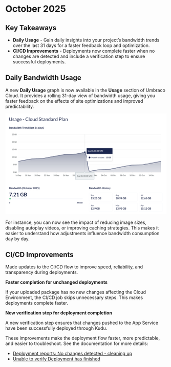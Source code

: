 # October 2025

## Key Takeaways

* **Daily Usage** - Gain daily insights into your project’s bandwidth trends over the last 31 days for a faster feedback loop and optimization.
* **CI/CD Improvements** - Deployments now complete faster when no changes are detected and include a verification step to ensure successful deployments.

## Daily Bandwidth Usage

A new **Daily Usage** graph is now available in the **Usage** section of Umbraco Cloud. It provides a rolling 31-day view of bandwidth usage, giving you faster feedback on the effects of site optimizations and improved predictability.
    
![Rolling Bandwidth Trend of last 31 days](../images/Daily-Usage-Bandwidth-Trend-October-2025.png)

For instance, you can now see the impact of reducing image sizes, disabling autoplay videos, or improving caching strategies. This makes it easier to understand how adjustments influence bandwidth consumption day by day.

## CI/CD Improvements

Made updates to the CI/CD flow to improve speed, reliability, and transparency during deployments.

**Faster completion for unchanged deployments**

If your uploaded package has no new changes affecting the Cloud Environment, the CI/CD job skips unnecessary steps. This makes deployments complete faster.

**New verification step for deployment completion**

A new verification step ensures that changes pushed to the App Service have been successfully deployed through Kudu.  

These improvements make the deployment flow faster, more predictable, and easier to troubleshoot. See the documentation for more details:
   
   - [Deployment reports: No changes detected - cleaning up](../../build-and-customize-your-solution/handle-deployments-and-environments/umbraco-cicd/troubleshooting.md#deployment-reports-no-changes-detected---cleaning-up)
   - [Unable to verify Deployment has finished](../../build-and-customize-your-solution/handle-deployments-and-environments/umbraco-cicd/troubleshooting.md#unable-to-verify-deployment-has-finished)

